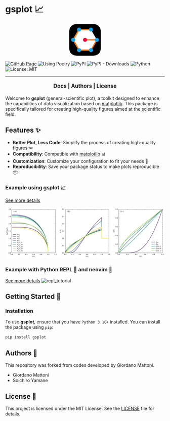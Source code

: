 # gsplot 📈

<div align="center">
  <img src="docs/_static/logo_gsplot.svg" alt="logo_gsplot" width="100">
</div>

[![GitHub Page](https://github.com/SoichiroYamane/gsplot/actions/workflows/gh-pages-sphinx.yml/badge.svg)](https://github.com/SoichiroYamane/gsplot/actions/workflows/gh-pages-sphinx.yml)
![Using Poetry](https://img.shields.io/badge/Using-Poetry-blue)
![PyPI](https://img.shields.io/pypi/v/gsplot)
![PyPI - Downloads](https://img.shields.io/pypi/dm/gsplot)
![Python](https://img.shields.io/badge/python-3.10%2B-blue)
![License: MIT](https://img.shields.io/badge/License-MIT-green)

----------------

<p align="center" style="font-weight: bold; font-size: 1.2em; margin: 20px 0;">
  <a href="https://soichiroyamane.github.io/gsplot/" style="text-decoration: none;">Docs</a> |
  <a href="#authors" style="text-decoration: none;">Authors</a> |
  <a href="#license" style="text-decoration: none;">License</a>
</p>

Welcome to **gsplot** (general-scientific plot), a toolkit designed to enhance the capabilities of data visualization based on [matplotlib](https://matplotlib.org). This package is specifically tailored for creating high-quality figures aimed at the scientific field.

## Features ✨

- **Better Plot, Less Code**: Simplify the process of creating high-quality figures 💤
- **Compatibility**: Compatible with [matplotlib](https://matplotlib.org) 📊
- **Customization**: Customize your configuration to fit your needs 🎨
- **Reproducibility**: Save your package status to make plots reproducible 📦

### Example using gsplot 📈

[See more details](https://soichiroyamane.github.io/gsplot/guides/demo/4_paper_plot.html)

![example](demo/4_paper_plot/SC_cal.png)

### Example with Python REPL 🐍 and neovim 🌟

[See more details](https://soichiroyamane.github.io/gsplot/guides/demo/13_REPL.html)
![repl_tutorial](./docs/_static/repl_tutorial_sp.gif)

## Getting Started 🚀

### Installation

To use **gsplot**, ensure that you have `Python 3.10+` installed. You can install the package using `pip`:

```bash
pip install gsplot
```

## Authors 👥

This repository was forked from codes developed by Giordano Mattoni.

- Giordano Mattoni
- Soichiro Yamane

## License 📜

This project is licensed under the MIT License. See the [LICENSE](./LICENSE) file for details.
